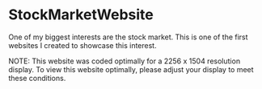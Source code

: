 # StockMarketWebsite
One of my biggest interests are the stock market. This is one of the first websites I created to showcase this interest. 

NOTE: This website was coded optimally for a 2256 x 1504 resolution display. To view this website optimally, please adjust your display to meet these conditions.

